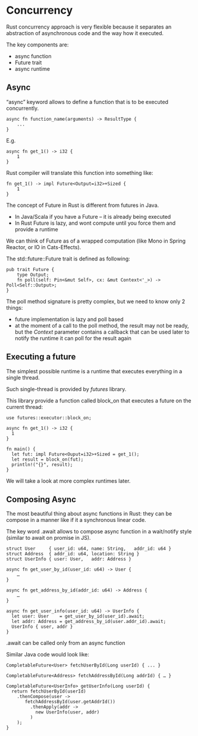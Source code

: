 # Concurrency

Rust concurrency approach is very flexible because it separates an abstraction of asynchronous code and the way how it executed.

The key components are:

* async function
* Future trait
* async runtime

## Async

“async” keyword allows to define a function that is to be executed concurrently.

```
async fn function_name(arguments) -> ResultType {
	...
}
```

E.g.

```
async fn get_1() -> i32 {
    1
}
```

Rust compiler will translate this function into something like:

```
fn get_1() -> impl Future<Output=i32>+Sized {
    1
}
```

The concept of Future in Rust is different from futures in Java.

* In Java/Scala if you have a Future – it is already being executed
* In Rust Future is lazy, and wont compute until you force them and provide a runtime

We can think of Future as of a wrapped computation (like Mono in Spring Reactor, or IO in Cats-Effects).

The std::future::Future trait is defined as following:

```
pub trait Future {
    type Output;
    fn poll(self: Pin<&mut Self>, cx: &mut Context<'_>) -> Poll<Self::Output>;
}
```

The poll method signature is pretty complex, but we need to know only 2 things:

* future implementation is lazy and poll based
* at the moment of a call to the poll method, the result may not be ready, but the _Context_ parameter contains a callback that can be used later to notify the runtime it can poll for the result again

## Executing a future

The simplest possible runtime is a runtime that executes everything in a single thread.

Such single-thread is provided by _futures_ library.

This library provide a function called block\_on that executes a future on the current thread:

```
use futures::executor::block_on;

async fn get_1() -> i32 {
  1
}

fn main() {
  let fut: impl Future<Ouput=i32>+Sized = get_1();
  let result = block_on(fut);
  println!("{}", result);
}
```

We will take a look at more complex runtimes later.

## Composing Async

The most beautiful thing about async functions in Rust: they can be compose in a manner like if it a synchronous linear code.

The key word .await allows to compose async function in a wait/notify style (similar to await on promise in JS).

```
struct User     { user_id: u64, name: String,   addr_id: u64 }
struct Address  { addr_id: u64, location: String }
struct UserInfo { user: User,   addr: Address }

async fn get_user_by_id(user_id: u64) -> User {
    … 
}

async fn get_address_by_id(addr_id: u64) -> Address {
    …
}

async fn get_user_info(user_id: u64) -> UserInfo {
  let user: User    = get_user_by_id(user_id).await;
  let addr: Address = get_address_by_id(user.addr_id).await;
  UserInfo { user, addr }
}
```

.await can be called only from an async function

Similar Java code would look like:

```
CompletableFuture<User> fetchUserById(Long userId) { ... }

CompletableFuture<Address> fetchAddressById(Long addrId) { … }

CompletableFuture<UserInfo> getUserInfo(Long userId) {
  return fetchUserById(userId)
    .thenCompose(user ->
       fetchAddressById(user.getAddrId())
         .thenApply(addr ->
           new UserInfo(user, addr)
         )
    );
}
```
